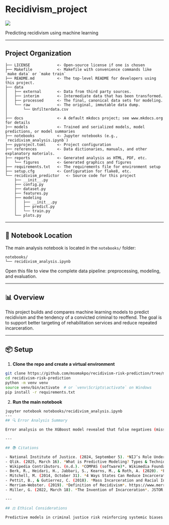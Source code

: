 # Recidivism_project

<a target="_blank" href="https://cookiecutter-data-science.drivendata.org/">
    <img src="https://img.shields.io/badge/CCDS-Project%20template-328F97?logo=cookiecutter" />
</a>

Predicting recidivism using machine learning

---

## Project Organization

```
├── LICENSE            <- Open-source license if one is chosen
├── Makefile           <- Makefile with convenience commands like `make data` or `make train`
├── README.md          <- The top-level README for developers using this project.
├── data
│   ├── external       <- Data from third party sources.
│   ├── interim        <- Intermediate data that has been transformed.
│   ├── processed      <- The final, canonical data sets for modeling.
│   └── raw            <- The original, immutable data dump.
│       └── Unfilterdata.csv
│
├── docs               <- A default mkdocs project; see www.mkdocs.org for details
├── models             <- Trained and serialized models, model predictions, or model summaries
├── notebooks          <- Jupyter notebooks (e.g., `recidivism_analysis.ipynb`)
├── pyproject.toml     <- Project configuration
├── references         <- Data dictionaries, manuals, and other explanatory materials.
├── reports            <- Generated analysis as HTML, PDF, etc.
│   └── figures        <- Generated graphics and figures
├── requirements.txt   <- The requirements file for environment setup
├── setup.cfg          <- Configuration for flake8, etc.
└── recidivism_predictor   <- Source code for this project
    ├── __init__.py
    ├── config.py
    ├── dataset.py
    ├── features.py
    ├── modeling
    │   ├── __init__.py 
    │   ├── predict.py
    │   └── train.py
    └── plots.py
```
---
## 📓 Notebook Location

The main analysis notebook is located in the `notebooks/` folder:

```
notebooks/
└── recidivism_analysis.ipynb
```

Open this file to view the complete data pipeline: preprocessing, modeling, and evaluation.

---

## 📊 Overview

This project builds and compares machine learning models to predict recidivism and the tendency of a convicted criminal to reoffend. The goal is to support better targeting of rehabilitation services and reduce repeated incarceration.

---

## 📦 Setup

1. **Clone the repo and create a virtual environment**
```bash
git clone https://github.com/msomakpo/recidivism-risk-prediction/tree/main
cd recidivism-risk-prediction
python -m venv venv
source venv/bin/activate  # or `venv\Scripts\activate` on Windows
pip install -r requirements.txt
```

2. **Run the main notebook**
```bash
jupyter notebook notebooks/recidivism_analysis.ipynb
---
## 🔍 Error Analysis Summary

Error analysis on the XGBoost model revealed that false negatives (missed reoffenders) were most concentrated among younger individuals in District 10. False positives were common for high-frequency offense types. These patterns informed fairness discussions and underscore the value of including more context-aware features like rehabilitation program completion or district-level support access.

---

## 📚 Citations

- National Institute of Justice. (2024, September 5). *NIJ’s Role Under the First Step Act*. https://nij.ojp.gov/topics/corrections/nijs-role-under-first-step-act  
- Qlik. (2025, March 16). *What is Predictive Modeling? Types & Techniques*. https://www.qlik.com/us/predictive-analytics/predictive-modeling  
- Wikipedia Contributors. (n.d.). *COMPAS (software)*. Wikimedia Foundation. https://en.wikipedia.org/w/index.php?title=COMPAS_(software)&oldid=1280320823  
- Berk, R., Heidari, H., Jabbari, S., Kearns, M., & Roth, A. (2020). *Fairness in Criminal Justice Risk Assessments: The State of the Art*. https://hdsr.mitpress.mit.edu/pub/hzwo7ax4/release/7  
- Mitchell, M. (2014, October 31). *4 Ways States Can Reduce Incarceration Rates*. https://www.cbpp.org/blog/4-ways-states-can-reduce-incarceration-rates  
- Pettit, B., & Gutierrez, C. (2018). *Mass Incarceration and Racial Inequality*. *American Journal of Economics and Sociology*, 77(3–4), 1153–1182. https://doi.org/10.1111/ajes.12241  
- Merriam-Webster. (2019). *Definition of Recidivism*. https://www.merriam-webster.com/dictionary/recidivism  
- Miller, G. (2022, March 18). *The Invention of Incarceration*. JSTOR Daily. https://daily.jstor.org/the-invention-of-incarceration/

---

## ⚖️ Ethical Considerations

Predictive models in criminal justice risk reinforcing systemic biases. This project incorporates fairness-aware metrics, interpretable modeling, and error analysis to identify and mitigate unintended consequences. Responsible implementation remains essential.
